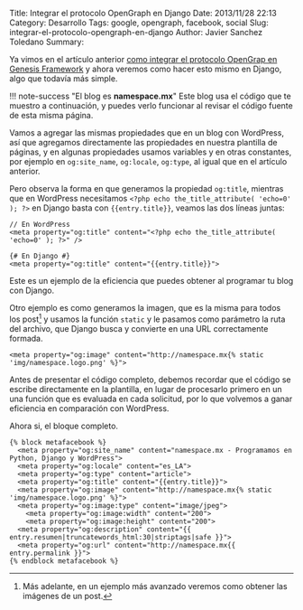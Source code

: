 Title: Integrar el protocolo OpenGraph en Django
Date: 2013/11/28 22:13
Category: Desarrollo 
Tags: google, opengraph, facebook, social 
Slug: integrar-el-protocolo-opengraph-en-django
Author: Javier Sanchez Toledano
Summary: 

Ya vimos en el artículo anterior [como integrar el protocolo OpenGrap en Genesis Framework](/genesis/integrar-el-protocolo-opengraph-en-genesis/) y ahora veremos como hacer esto mismo en Django, algo que todavía más simple.

!!! note-success "El blog es **namespace.mx**"
    Este blog usa el código que te muestro a continuación, y puedes verlo funcionar al revisar el código fuente de esta misma página.

Vamos a agregar las mismas propiedades que en un blog con WordPress, así que agregamos directamente las propiedades en nuestra plantilla de páginas, y en algunas propiedades usamos variables y en otras constantes, por ejemplo en `og:site_name`, `og:locale`, `og:type`, al igual que en el artículo anterior.

Pero observa la forma en que generamos la propiedad `og:title`, mientras que en WordPress necesitamos `<?php echo the_title_attribute( 'echo=0' ); ?>` en Django basta con `{{entry.title}}`, veamos las dos líneas juntas:

```language-php
// En WordPress
<meta property="og:title" content="<?php echo the_title_attribute( 'echo=0' ); ?>" />
```

```language-django
{# En Django #}
<meta property="og:title" content="{{entry.title}}">
```

Este es un ejemplo de la eficiencia que puedes obtener al programar tu blog con Django.

Otro ejemplo es como generamos la imagen, que es la misma para todos los post[^1] y usamos la función `static` y le pasamos como parámetro la ruta del archivo, que Django busca y convierte en una URL correctamente formada.

```language-django
<meta property="og:image" content="http://namespace.mx{% static 'img/namespace.logo.png' %}">
```

Antes de presentar el código completo, debemos recordar que el código se escribe directamente en la plantilla, en lugar de procesarlo primero en un una función que es evaluada en cada solicitud, por lo que volvemos a ganar eficiencia en comparación con WordPress.

Ahora si, el bloque completo.

[^1]: Más adelante, en un ejemplo más avanzado veremos como obtener las imágenes de un post.


```language-xml
{% block metafacebook %}
  <meta property="og:site_name" content="namespace.mx - Programamos en Python, Django y WordPress">
  <meta property="og:locale" content="es_LA">
  <meta property="og:type" content="article">
  <meta property="og:title" content="{{entry.title}}">
  <meta property="og:image" content="http://namespace.mx{% static 'img/namespace.logo.png' %}">
  <meta property="og:image:type" content="image/jpeg">
    <meta property="og:image:width" content="200">
    <meta property="og:image:height" content="200">
  <meta property="og:description" content="{{ entry.resumen|truncatewords_html:30|striptags|safe }}">
  <meta property="og:url" content="http://namespace.mx{{ entry.permalink }}">
{% endblock metafacebook %}
```

